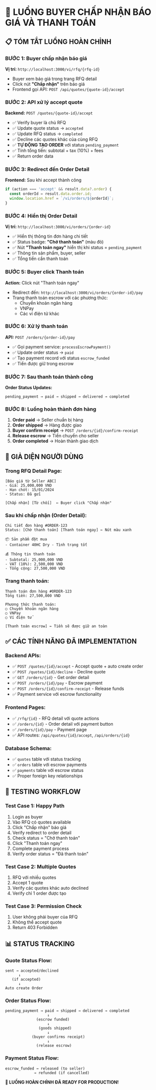 # 🎯 LUỒNG BUYER CHẤP NHẬN BÁO GIÁ VÀ THANH TOÁN

## 📋 TÓM TẮT LUỒNG HOÀN CHỈNH

### **BƯỚC 1: Buyer chấp nhận báo giá**
**Vị trí:** `http://localhost:3000/vi/rfq/{rfq-id}`
- Buyer xem báo giá trong trang RFQ detail
- Click nút **"Chấp nhận"** trên báo giá 
- Frontend gọi API: `POST /api/quotes/{quote-id}/accept`

### **BƯỚC 2: API xử lý accept quote**
**Backend:** `POST /quotes/{quote-id}/accept`
- ✅ Verify buyer là chủ RFQ
- ✅ Update quote status → `accepted`
- ✅ Update RFQ status → `completed` 
- ✅ Decline các quotes khác của cùng RFQ
- ✅ **TỰ ĐỘNG TẠO ORDER** với status `pending_payment`
- ✅ Tính tổng tiền: subtotal + tax (10%) + fees
- ✅ Return order data

### **BƯỚC 3: Redirect đến Order Detail**
**Frontend:** Sau khi accept thành công
```javascript
if (action === 'accept' && result.data?.order) {
  const orderId = result.data.order.id;
  window.location.href = `/vi/orders/${orderId}`;
}
```

### **BƯỚC 4: Hiển thị Order Detail**
**Vị trí:** `http://localhost:3000/vi/orders/{order-id}`
- ✅ Hiển thị thông tin đơn hàng chi tiết
- ✅ Status badge: **"Chờ thanh toán"** (màu đỏ)
- ✅ Nút **"Thanh toán ngay"** hiển thị khi status = `pending_payment`
- ✅ Thông tin sản phẩm, buyer, seller
- ✅ Tổng tiền cần thanh toán

### **BƯỚC 5: Buyer click Thanh toán**
**Action:** Click nút "Thanh toán ngay"
- Redirect đến: `http://localhost:3000/vi/orders/{order-id}/pay`
- Trang thanh toán escrow với các phương thức:
  - Chuyển khoản ngân hàng
  - VNPay
  - Các ví điện tử khác

### **BƯỚC 6: Xử lý thanh toán**
**API:** `POST /orders/{order-id}/pay`
- ✅ Gọi payment service: `processEscrowPayment()`
- ✅ Update order status → `paid`
- ✅ Tạo payment record với status `escrow_funded`
- ✅ Tiền được giữ trong escrow

### **BƯỚC 7: Sau thanh toán thành công**
**Order Status Updates:**
```
pending_payment → paid → shipped → delivered → completed
```

### **BƯỚC 8: Luồng hoàn thành đơn hàng**
1. **Order paid** → Seller chuẩn bị hàng
2. **Order shipped** → Hàng được giao
3. **Buyer confirm receipt** → `POST /orders/{id}/confirm-receipt`
4. **Release escrow** → Tiền chuyển cho seller
5. **Order completed** → Hoàn thành giao dịch

## 🎨 GIẢ DIỆN NGƯỜI DÙNG

### **Trong RFQ Detail Page:**
```
[Báo giá từ Seller ABC]
- Giá: 25,000,000 VND
- Hạn chót: 15/01/2024
- Status: Đã gửi

[Chấp nhận] [Từ chối]  ← Buyer click "Chấp nhận"
```

### **Sau khi chấp nhận (Order Detail):**
```
Chi tiết đơn hàng #ORDER-123
Status: [Chờ thanh toán] [Thanh toán ngay] ← Nút màu xanh

📦 Sản phẩm đặt mua
- Container 40HC Dry - Tình trạng tốt

💰 Thông tin thanh toán
- Subtotal: 25,000,000 VND
- VAT (10%): 2,500,000 VND  
- Tổng cộng: 27,500,000 VND
```

### **Trang thanh toán:**
```
Thanh toán đơn hàng #ORDER-123
Tổng tiền: 27,500,000 VND

Phương thức thanh toán:
○ Chuyển khoản ngân hàng
○ VNPay
○ Ví điện tử

[Thanh toán escrow] ← Tiền sẽ được giữ an toàn
```

## ✅ CÁC TÍNH NĂNG ĐÃ IMPLEMENTATION

### **Backend APIs:**
- ✅ `POST /quotes/{id}/accept` - Accept quote + auto create order
- ✅ `POST /quotes/{id}/decline` - Decline quote  
- ✅ `GET /orders/{id}` - Get order detail
- ✅ `POST /orders/{id}/pay` - Escrow payment
- ✅ `POST /orders/{id}/confirm-receipt` - Release funds
- ✅ Payment service với escrow functionality

### **Frontend Pages:**
- ✅ `/rfq/{id}` - RFQ detail với quote actions
- ✅ `/orders/{id}` - Order detail với payment button
- ✅ `/orders/{id}/pay` - Payment page
- ✅ API routes: `/api/quotes/{id}/accept`, `/api/orders/{id}`

### **Database Schema:**
- ✅ `quotes` table với status tracking
- ✅ `orders` table với escrow payments  
- ✅ `payments` table với escrow status
- ✅ Proper foreign key relationships

## 🚀 TESTING WORKFLOW

### **Test Case 1: Happy Path**
1. Login as buyer
2. Vào RFQ có quotes available
3. Click "Chấp nhận" báo giá
4. Verify redirect to order detail  
5. Check status = "Chờ thanh toán"
6. Click "Thanh toán ngay"
7. Complete payment process
8. Verify order status = "Đã thanh toán"

### **Test Case 2: Multiple Quotes**
1. RFQ với nhiều quotes
2. Accept 1 quote
3. Verify các quotes khác auto declined
4. Verify chỉ 1 order được tạo

### **Test Case 3: Permission Check**
1. User không phải buyer của RFQ
2. Không thể accept quote
3. Return 403 Forbidden

## 📊 STATUS TRACKING

### **Quote Status Flow:**
```
sent → accepted/declined
      ↓
   (if accepted)
      ↓
Auto create Order
```

### **Order Status Flow:**
```
pending_payment → paid → shipped → delivered → completed
                   ↓
              (escrow funded)
                   ↓
               (goods shipped)
                   ↓
            (buyer confirms receipt)
                   ↓
              (release escrow)
```

### **Payment Status Flow:**
```
escrow_funded → released (to seller)
             → refunded (if cancelled)
```

**🎉 LUỒNG HOÀN CHỈNH ĐÃ READY FOR PRODUCTION!**